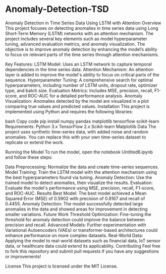 # Anomaly-Detection-TSD

Anomaly Detection in Time Series Data Using LSTM with Attention
Overview
This project focuses on detecting anomalies in time series data using Long Short-Term Memory (LSTM) networks with an attention mechanism. The project includes several key elements such as model hyperparameter tuning, advanced evaluation metrics, and anomaly visualization. The objective is to improve anomaly detection by enhancing the model’s ability to focus on relevant parts of the time series through attention mechanisms.

Key Features:
LSTM Model: Uses an LSTM network to capture temporal dependencies in the time series data.
Attention Mechanism: An attention layer is added to improve the model's ability to focus on critical parts of the sequence.
Hyperparameter Tuning: A comprehensive search for optimal hyperparameters, including number of LSTM units, dropout rate, optimizer type, and batch size.
Evaluation Metrics: Includes MSE, precision, recall, F1-score, and ROC-AUC for a detailed performance analysis.
Anomaly Visualization: Anomalies detected by the model are visualized in a plot comparing true values and predicted values.
Installation
This project is implemented using Python and requires the following libraries:

bash
Copy code
pip install numpy pandas matplotlib tensorflow scikit-learn
Requirements:
Python 3.x
TensorFlow 2.x
Scikit-learn
Matplotlib
Data
The project uses synthetic time-series data, with added noise and random anomalies. You can replace this with your own time-series dataset to replicate or extend the work.

Running the Model
To run the model, open the notebook Untitled6.ipynb and follow these steps:

Data Preprocessing: Normalize the data and create time-series sequences.
Model Training: Train the LSTM model with the attention mechanism using the best hyperparameters found via tuning.
Anomaly Detection: Use the trained model to detect anomalies, then visualize the results.
Evaluation: Evaluate the model's performance using MSE, precision, recall, F1-score, and ROC-AUC.
Results
Best Model: The best model achieved a Mean Squared Error (MSE) of 0.5902 with precision of 0.8167 and recall of 0.4455.
Anomaly Detection: The model successfully detected large anomalies in the data and showed areas for improvement in detecting smaller variations.
Future Work
Threshold Optimization: Fine-tuning the threshold for anomaly detection could improve the balance between precision and recall.
Advanced Models: Further experimentation with Variational Autoencoders (VAEs) or transformer-based architectures could enhance performance on more complex datasets.
Real-World Data: Applying the model to real-world datasets such as financial data, IoT sensor data, or healthcare data could extend its applicability.
Contributing
Feel free to fork this repository and submit pull requests if you have any suggestions or improvements!

License
This project is licensed under the MIT License.
